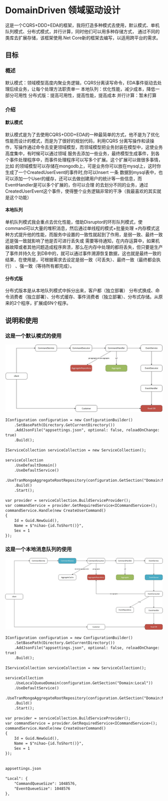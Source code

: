 # DomainDriven 领域驱动设计

这是一个CQRS+DDD+EDA的框架，我将打造多种模式去使用，默认模式、单机队列模式、分布式模式，并行计算，同时他们可以用多种存储方式，
通过不同的类库去扩展存储，该框架使用.Net Core新的框架去编写，以适用跨平台的需求。

## 目标

### 概述
默认模式：领域模型高度内聚业务逻辑，CQRS分离读写命令，EDA事件驱动去处理后续业务，让每个处理方法职责单一
本地队列：优化性能，减少成本，降低一部分可用性
分布式版：提高可用性，提高性能，提高成本
并行计算：暂未打算

### 介绍

#### 默认模式
默认模式是为了去使用CQRS+DDD+EDA的一种最简单的方式，他不是为了优化性能而设计的模式，而是为了很好的规划代码，利用CQRS
分离写操作和读操作，写操作通过命令去变更领域模型，而领域模型把业务封装在模型中，这使业务高度集中，有时候可以通过领域
服务去添加一些业务，最终模型生成事件，到各个事件处理程序中，而事件处理程序可以写多个扩展。这个扩展可以做很多事情，比如
的领域模型可以存储在mongodb上，可是业务你可以放在mysql上，这时你生成了一个CreatedUserEvent的事件时,你可以Insert 一条
数据到mysql表中，也可以添加一个User的缓存，还可以去做创建用户的统计等一些信息，而EventHandler是可以多个扩展的，你可以合理
的去划分不同的业务，通过CreatedUserEvent这个事件，使得整个业务逻辑非常的干净（我最喜欢的其实就是这个功能）

#### 本地队列
单机队列模式我会重点去优化性能，借助Disruptor的环形队列模式，使command可以大量的堆积消息，然后通过单线程的模式+批量处理
+内存模式这种方式提升他的性能，而服务中设置的一致性就起到了作用，是弱一致、最终一致还是强一致就影响了他是否可进行丢失或
需要等待通知，在内存运算中，如果机器故障或者其他问题造成程序奔溃，那么在内存中处理的都将丢失，但只要是生产了事件并持久化
到DB中的，就可以通过事件溯源恢复数据，这也就是最终一致的结果，在使用是，可根据需求去设定是弱一致（可丢失）、最终一致（最终都会执行）
、强一致（等待所有都完成）。

#### 分布式版
分布式版本是从本地队列模式中拆分出来，客户都（独立部署） 分布式换成、命令消费者（独立部署）、分布式缓存、事件消费者（独立部署）、分布式存储。从原来的2个程序，扩展成6N个程序。


## 说明和使用

### 这是一个默认模式的使用


![alt tag](https://raw.githubusercontent.com/HaoLife/DomainDriven/master/doc/image/synergy-default.jpg)

    IConfiguration configuration = new ConfigurationBuilder()
        .SetBasePath(Directory.GetCurrentDirectory())
        .AddJsonFile("appsettings.json", optional: false, reloadOnChange: true)
        .Build();
    
    IServiceCollection serviceCollection = new ServiceCollection();
    
    serviceCollection
        .UseDefaultDomain()
        .UseDefaultService()
        .UseTranMongoAggregateRootRepository(configuration.GetSection("Domain:MongoDB"))
        .Build()
        .Start();

    var provider = serviceCollection.BuildServiceProvider();
    var commandService = provider.GetRequiredService<ICommandService>();
    commandService.Handle(new CreateUserCommand()
    {
        Id = Guid.NewGuid(),
        Name = $"nihao-{id.ToShort()}",
        Sex = 1
    });


### 这是一个本地消息队列的使用

![alt tag](https://raw.githubusercontent.com/HaoLife/DomainDriven/master/doc/image/synergy-localqueue.jpg)

    IConfiguration configuration = new ConfigurationBuilder()
        .SetBasePath(Directory.GetCurrentDirectory())
        .AddJsonFile("appsettings.json", optional: false, reloadOnChange: true)
        .Build();
    
    IServiceCollection serviceCollection = new ServiceCollection();
    
    serviceCollection
        .UseLocalQueueDomain(configuration.GetSection("Domain:Local"))
        .UseDefaultService()
        .UseTranMongoAggregateRootRepository(configuration.GetSection("Domain:MongoDB"))
        .Build()
        .Start();

    var provider = serviceCollection.BuildServiceProvider();
    var commandService = provider.GetRequiredService<ICommandService>();
    commandService.Handle(new CreateUserCommand()
    {
        Id = Guid.NewGuid(),
        Name = $"nihao-{id.ToShort()}",
        Sex = 1
    });


    appsettings.json

    "Local": {
        "CommandQueueSize": 1048576,
        "EventQueueSize": 1048576
    },
